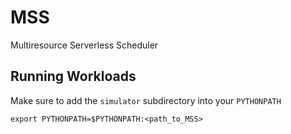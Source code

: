 # MSS
Multiresource Serverless Scheduler

## Running Workloads
Make sure to add the `simulator` subdirectory into your `PYTHONPATH`
```
export PYTHONPATH=$PYTHONPATH:<path_to_MSS> 
```
